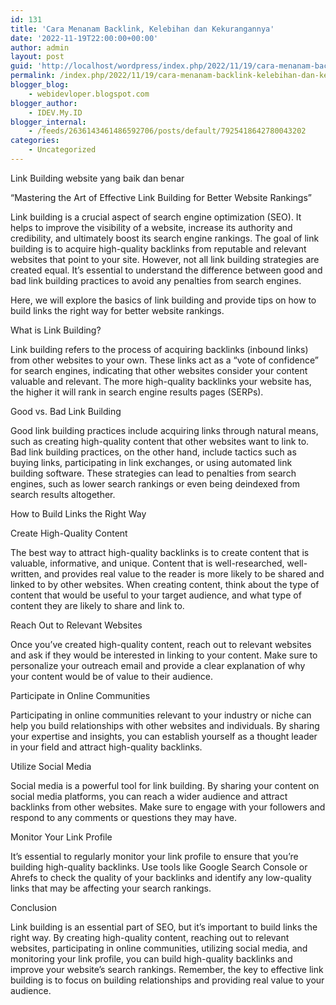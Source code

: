 ```yaml
---
id: 131
title: 'Cara Menanam Backlink, Kelebihan dan Kekurangannya'
date: '2022-11-19T22:00:00+00:00'
author: admin
layout: post
guid: 'http://localhost/wordpress/index.php/2022/11/19/cara-menanam-backlink-kelebihan-dan-kekurangannya/'
permalink: /index.php/2022/11/19/cara-menanam-backlink-kelebihan-dan-kekurangannya/
blogger_blog:
    - webidevloper.blogspot.com
blogger_author:
    - IDEV.My.ID
blogger_internal:
    - /feeds/2636143461486592706/posts/default/7925418642780043202
categories:
    - Uncategorized
---
```


Link Building website yang baik dan benar

“Mastering the Art of Effective Link Building for Better Website Rankings”

Link building is a crucial aspect of search engine optimization (SEO). It helps to improve the visibility of a website, increase its authority and credibility, and ultimately boost its search engine rankings. The goal of link building is to acquire high-quality backlinks from reputable and relevant websites that point to your site. However, not all link building strategies are created equal. It’s essential to understand the difference between good and bad link building practices to avoid any penalties from search engines.

Here, we will explore the basics of link building and provide tips on how to build links the right way for better website rankings.

What is Link Building?

Link building refers to the process of acquiring backlinks (inbound links) from other websites to your own. These links act as a “vote of confidence” for search engines, indicating that other websites consider your content valuable and relevant. The more high-quality backlinks your website has, the higher it will rank in search engine results pages (SERPs).

Good vs. Bad Link Building

Good link building practices include acquiring links through natural means, such as creating high-quality content that other websites want to link to. Bad link building practices, on the other hand, include tactics such as buying links, participating in link exchanges, or using automated link building software. These strategies can lead to penalties from search engines, such as lower search rankings or even being deindexed from search results altogether.

How to Build Links the Right Way

Create High-Quality Content

The best way to attract high-quality backlinks is to create content that is valuable, informative, and unique. Content that is well-researched, well-written, and provides real value to the reader is more likely to be shared and linked to by other websites. When creating content, think about the type of content that would be useful to your target audience, and what type of content they are likely to share and link to.

Reach Out to Relevant Websites

Once you’ve created high-quality content, reach out to relevant websites and ask if they would be interested in linking to your content. Make sure to personalize your outreach email and provide a clear explanation of why your content would be of value to their audience.

Participate in Online Communities

Participating in online communities relevant to your industry or niche can help you build relationships with other websites and individuals. By sharing your expertise and insights, you can establish yourself as a thought leader in your field and attract high-quality backlinks.

Utilize Social Media

Social media is a powerful tool for link building. By sharing your content on social media platforms, you can reach a wider audience and attract backlinks from other websites. Make sure to engage with your followers and respond to any comments or questions they may have.

Monitor Your Link Profile

It’s essential to regularly monitor your link profile to ensure that you’re building high-quality backlinks. Use tools like Google Search Console or Ahrefs to check the quality of your backlinks and identify any low-quality links that may be affecting your search rankings.

Conclusion

Link building is an essential part of SEO, but it’s important to build links the right way. By creating high-quality content, reaching out to relevant websites, participating in online communities, utilizing social media, and monitoring your link profile, you can build high-quality backlinks and improve your website’s search rankings. Remember, the key to effective link building is to focus on building relationships and providing real value to your audience.
